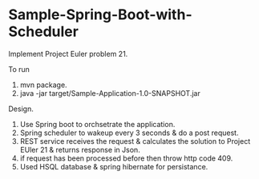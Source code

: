 # Sample-Spring-Boot-with-Scheduler

Implement Project Euler problem 21.

To run

1. mvn package.
2. java -jar target/Sample-Application-1.0-SNAPSHOT.jar

Design.

1. Use Spring boot to orchsetrate the application.
2. Spring scheduler to wakeup every 3 seconds & do a post request.
3. REST service receives the request & calculates the solution to Project EUler 21 & returns response in Json.
4. if request has been processed before then throw http code 409.
5. Used HSQL database & spring hibernate for persistance.
